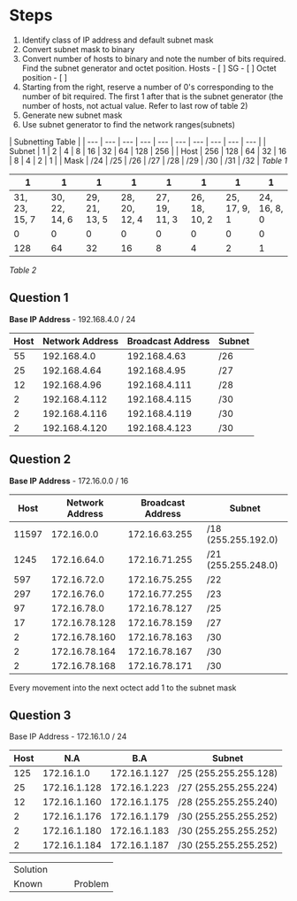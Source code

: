 # Steps
1. Identify class of IP address and default subnet mask
2. Convert subnet mask to binary
3. Convert number of hosts to binary and note the number of bits required. Find the subnet generator and octet position.
	Hosts - [     ]
	SG - [    ]
	Octet position - [    ]
1. Starting from the right, reserve a number of 0's corresponding to the number of bit required. The first 1 after that is the subnet generator (the number of hosts, not actual value. Refer to last row of table 2)
2. Generate new subnet mask
3. Use subnet generator to find the network ranges(subnets)

 |  Subnetting Table |
 | --- | --- | --- | --- | --- | --- | --- | --- | --- | --- |
 | Subnet | 1 | 2 | 4 | 8 | 16 | 32 | 64 | 128 | 256 |
 | Host | 256 | 128 | 64 | 32 | 16 | 8 | 4 | 2 | 1 |
 | Mask | /24 | /25 | /26 | /27 | /28 | /29 | /30 | /31 | /32 |
*Table 1*

| 1             | 1             | 1             | 1             | 1             | 1             | 1            | 1            |
| ------------- | ------------- | ------------- | ------------- | ------------- | ------------- | ------------ | ------------ |
| 31, 23, 15, 7 | 30, 22, 14, 6 | 29, 21, 13, 5 | 28, 20, 12, 4 | 27, 19, 11, 3 | 26, 18, 10, 2 | 25, 17, 9, 1 | 24, 16, 8, 0 |
| 0             | 0             | 0             | 0             | 0             | 0             | 0            | 0            |
| 128           | 64            | 32            | 16            | 8             | 4             | 2            | 1            |
 *Table 2*



## Question 1

**Base IP Address** \- 192.168.4.0 / 24

| Host | Network Address | Broadcast Address | Subnet |
| --- | --- | --- | --- |
| 55  | 192.168.4.0 | 192.168.4.63 | /26 |
| 25  | 192.168.4.64 | 192.168.4.95 | /27 |
| 12  | 192.168.4.96 | 192.168.4.111 | /28 |
| 2   | 192.168.4.112 | 192.168.4.115 | /30 |
| 2   | 192.168.4.116 | 192.168.4.119 | /30 |
| 2   | 192.168.4.120 | 192.168.4.123 | /30 |

## Question 2

**Base IP Address** \- 172.16.0.0 / 16

| Host  | Network Address | Broadcast Address | Subnet              |
| ----- | --------------- | ----------------- | ------------------- |
| 11597 | 172.16.0.0      | 172.16.63.255     | /18 (255.255.192.0) |
| 1245  | 172.16.64.0     | 172.16.71.255     | /21 (255.255.248.0) |
| 597   | 172.16.72.0     | 172.16.75.255     | /22                 |
| 297   | 172.16.76.0     | 172.16.77.255     | /23                 |
| 97    | 172.16.78.0     | 172.16.78.127     | /25                 |
| 17    | 172.16.78.128   | 172.16.78.159     | /27                 |
| 2     | 172.16.78.160   | 172.16.78.163     | /30                 |
| 2     | 172.16.78.164   | 172.16.78.167     | /30                 |
| 2     | 172.16.78.168   | 172.16.78.171     | /30                 |



Every movement into the next octect add 1 to the subnet mask

## Question 3

Base IP Address - 172.16.1.0 / 24

| Host | N.A | B.A | Subnet |
| --- | --- | --- | --- |
| 125 | 172.16.1.0 | 172.16.1.127 | /25 (255.255.255.128) |
| 25  | 172.16.1.128 | 172.16.1.223 | /27 (255.255.255.224) |
| 12  | 172.16.1.160 | 172.16.1.175 | /28 (255.255.255.240) |
| 2   | 172.16.1.176 | 172.16.1.179 | /30 (255.255.255.252) |
| 2   | 172.16.1.180 | 172.16.1.183 | /30 (255.255.255.252) |
| 2   | 172.16.1.184 | 172.16.1.187 | /30 (255.255.255.252) |

|     |     |     |     |
| --- | --- | --- | --- |
| Solution |     |     |     |
| Known |     |     | Problem |
